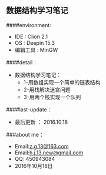 数据结构学习笔记
--------
####environment:
* IDE       : Clion 2.1
* OS        : Deepin 15.3
* 编辑工具   : MinGW      　　

####detail：
* 数据结构学习笔记：
    * 1-用数组实现一个简单的链表结构
    * 2-用栈解决迷宫问题　　　
    * 3-用两个栈实现一个队列
    
####last-update：

* 最后更新 ： 2016.10.18

###about me：

* Email:z.g.13@163.com 
* Email:h.j.13.new@gmail.com
* QQ: 450943084   
* 2016年10月18日
